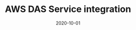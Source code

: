 ---
title: AWS DAS Service integration 
layout: post
tags: [aws, das, ec2, integration]
date: 2020-10-01
---